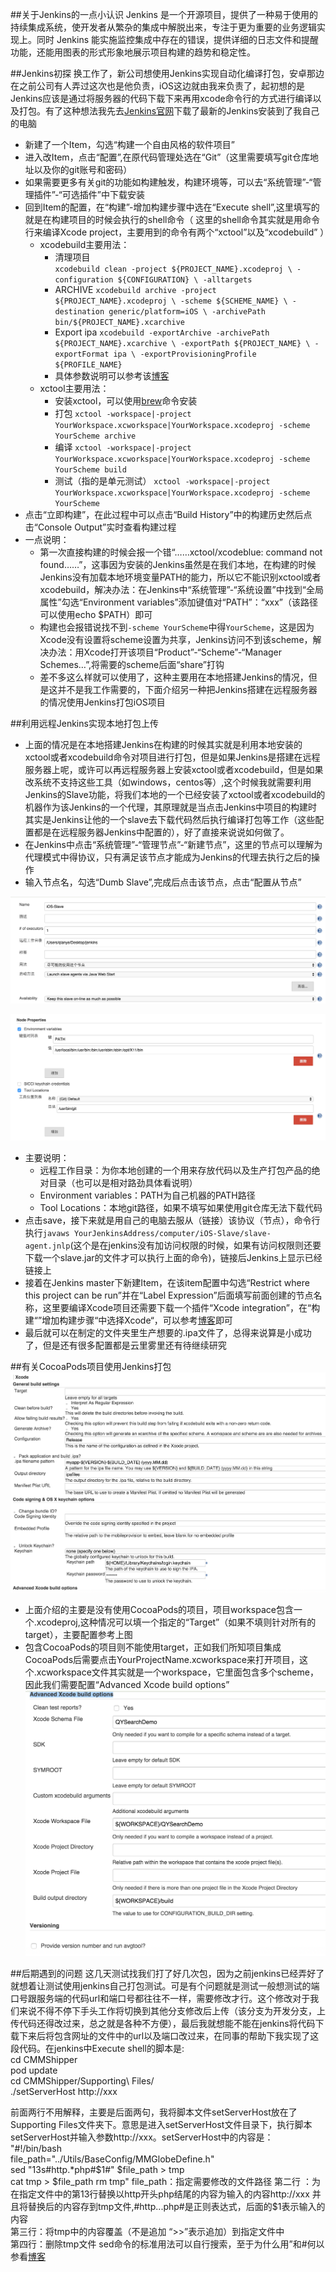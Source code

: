 ##关于Jenkins的一点小认识
Jenkins 是一个开源项目，提供了一种易于使用的持续集成系统，使开发者从繁杂的集成中解脱出来，专注于更为重要的业务逻辑实现上。同时 Jenkins 能实施监控集成中存在的错误，提供详细的日志文件和提醒功能，还能用图表的形式形象地展示项目构建的趋势和稳定性。

##Jenkins初探
换工作了，新公司想使用Jenkins实现自动化编译打包，安卓那边在之前公司有人弄过这次也是他负责，iOS这边就由我来负责了，起初想的是Jenkins应该是通过将服务器的代码下载下来再用xcode命令行的方式进行编译以及打包。有了这种想法我先去[Jenkins官网](http://jenkins-ci.org/)下载了最新的Jenkins安装到了我自己的电脑

* 新建了一个Item，勾选“构建一个自由风格的软件项目”
* 进入改Item，点击“配置”,在原代码管理处选在“Git”（这里需要填写git仓库地址以及你的git账号和密码）
* 如果需要更多有关git的功能如构建触发，构建环境等，可以去“系统管理”-“管理插件”-“可选插件”中下载安装
* 回到Item的配置，在“构建”-增加构建步骤中选在“Execute shell”,这里填写的就是在构建项目的时候会执行的shell命令（ 这里的shell命令其实就是用命令行来编译Xcode project，主要用到的命令有两个“xctool”以及“xcodebuild” ）
	* xcodebuild主要用法：
		* 清理项目							
		`xcodebuild clean -project ${PROJECT_NAME}.xcodeproj \
                 -configuration ${CONFIGURATION} \
                 -alltargets`
      * ARCHIVE
      `xcodebuild archive -project ${PROJECT_NAME}.xcodeproj \
                   -scheme ${SCHEME_NAME} \
                   -destination generic/platform=iOS \
                   -archivePath bin/${PROJECT_NAME}.xcarchive`
      * Export ipa
      `xcodebuild -exportArchive -archivePath ${PROJECT_NAME}.xcarchive \
                          -exportPath ${PROJECT_NAME} \
                          -exportFormat ipa \
                          -exportProvisioningProfile ${PROFILE_NAME}`
      * 具体参数说明可以参考该[博客](http://blog.reohou.com/how-to-export-ipa-from-archive-using-xcodebuild/)
	* xctool主要用法：
		* 安装xctool，可以使用[brew](http://brew.sh/)命令安装
		* 打包
		`xctool -workspace|-project YourWorkspace.xcworkspace|YourWorkspace.xcodeproj -scheme YourScheme archive`
		* 编译
		`xctool -workspace|-project YourWorkspace.xcworkspace|YourWorkspace.xcodeproj -scheme YourScheme build`
		* 测试（指的是单元测试）
		`xctool
  -workspace|-project YourWorkspace.xcworkspace|YourWorkspace.xcodeproj
  -scheme YourScheme`
* 点击“立即构建”，在此过程中可以点击“Build History”中的构建历史然后点击“Console Output”实时查看构建过程
* 一点说明：
	* 第一次直接构建的时候会报一个错“……xctool/xcodeblue: command not found……”，这事因为安装的Jenkins虽然是在我们本地，在构建的时候Jenkins没有加载本地环境变量PATH的能力，所以它不能识别xctool或者xcodebuild，解决办法：在Jenkins中“系统管理”-“系统设置”中找到“全局属性”勾选“Environment variables”添加键值对“PATH”：“xxx”（该路径可以使用echo $PATH）即可
	* 构建也会报错说找不到`-scheme YourScheme`中得`YourScheme`，这是因为Xcode没有设置将scheme设置为共享，Jenkins访问不到该scheme，解决办法：用Xcode打开该项目“Product”-“Scheme”-“Manager Schemes…”,将需要的scheme后面“share”打钩
	* 差不多这么样就可以使用了，这种主要用在本地搭建Jenkins的情况，但是这并不是我工作需要的，下面介绍另一种把Jenkins搭建在远程服务器的情况使用Jenkins打包iOS项目

##利用远程Jenkins实现本地打包上传
* 上面的情况是在本地搭建Jenkins在构建的时候其实就是利用本地安装的xctool或者xcodebuild命令对项目进行打包，但是如果Jenkins是搭建在远程服务器上呢，或许可以再远程服务器上安装xctool或者xcodebuild，但是如果改系统不支持这些工具（如windows，centos等）,这个时候我就需要利用Jenkins的Slave功能，将我们本地的一个已经安装了xctool或者xcodebuild的机器作为该Jenkins的一个代理，其原理就是当点击Jenkins中项目的构建时其实是Jenkins让他的一个slave去下载代码然后执行编译打包等工作（这些配置都是在远程服务器Jenkins中配置的），好了直接来说说如何做了。
* 在Jenkins中点击“系统管理”-“管理节点”-“新建节点”，这里的节点可以理解为代理模式中得协议，只有满足该节点才能成为Jenkins的代理去执行之后的操作
* 输入节点名，勾选“Dumb Slave”,完成后点击该节点，点击“配置从节点”

![image](https://github.com/peanutNote/QYJenkinsForIOS/blob/master/QYJenkinsForIOS/demo1.png)

![image](https://github.com/peanutNote/QYJenkinsForIOS/blob/master/QYJenkinsForIOS/demo2.png)

* 主要说明：
	* 远程工作目录：为你本地创建的一个用来存放代码以及生产打包产品的绝对目录（也可以是相对路劲具体看说明）
	* Environment variables：PATH为自己机器的PATH路径
	* Tool Locations：本地git路径，如果不填写如果使用git仓库无法下载代码
* 点击save，接下来就是用自己的电脑去服从（链接）该协议（节点），命令行执行`javaws YourJenkinsAddress/computer/iOS-Slave/slave-agent.jnlp`(这个是在jenkins没有加访问权限的时候，如果有访问权限则还要下载一个slave.jar的文件才可以执行上面的命令)，链接后Jenkins上显示已经链接上
* 接着在Jenkins master下新建Item，在该item配置中勾选“Restrict where this project can be run”并在“Label Expression”后面填写前面创建的节点名称，这里要编译Xcode项目还需要下载一个插件“Xcode integration”，在“构建“”增加构建步骤“中选择Xcode“，可以参考[博客](https://blog.codecentric.de/en/2012/01/continuous-integration-for-ios-projects-with-jenkins-ci/)即可
* 最后就可以在制定的文件夹里生产想要的.ipa文件了，总得来说算是小成功了，但是还有很多配置都是云里雾里还有待继续研究

##有关CocoaPods项目使用Jenkins打包
![image](https://github.com/peanutNote/QYJenkinsForIOS/blob/master/QYJenkinsForIOS/demo3.png)

* 上面介绍的主要是没有使用CocoaPods的项目，项目workspace包含一个.xcodeproj,这种情况可以填一个指定的“Target”（如果不填则针对所有的target），主要配置参考上图
* 包含CocoaPods的项目则不能使用target，正如我们所知项目集成CocoaPods后需要点击YourProjectName.xcworkspace来打开项目，这个.xcworkspace文件其实就是一个workspace，它里面包含多个scheme，因此我们需要配置“Advanced Xcode build options”
![image](https://github.com/peanutNote/QYJenkinsForIOS/blob/master/QYJenkinsForIOS/demo4.png)

##后期遇到的问题
这几天测试找我们打了好几次包，因为之前jenkins已经弄好了就想着让测试使用jenkins自己打包测试。可是有个问题就是测试一般想测试的端口号跟服务端的代码url和端口号都往往不一样，需要修改才行。这个修改对于我们来说不得不停下手头工作将切换到其他分支修改后上传（该分支为开发分支，上传代码还得改过来，总之就是各种不方便），最后我就想能不能在jenkins将代码下载下来后将包含网址的文件中的url以及端口改过来，在同事的帮助下我实现了这段代码。在jenkins中Execute shell的脚本是:  
cd CMMShipper  
pod update  
cd CMMShipper/Supporting\ Files/  
./setServerHost http://xxx  

前面两行不用解释，主要是后面两句，我将脚本文件setServerHost放在了Supporting Files文件夹下。意思是进入setServerHost文件目录下，执行脚本setServerHost并输入参数http://xxx。setServerHost中的内容是：  
"#!/bin/bash  
file_path="../Utils/BaseConfig/MMGlobeDefine.h"  
sed "13s#http.*php#$1#" $file_path > tmp  
cat tmp > $file_path  
rm tmp"  
file_path：指定需要修改的文件路径  
第二行 ：为在指定文件中的第13行替换以http开头php结尾的内容为输入的内容http://xxx 并且将替换后的内容存到tmp文件,#http...php#是正则表达式，后面的$1表示输入的内容  
第三行：将tmp中的内容覆盖（不是追加 “>>”表示追加）到指定文件中  
第四行：删除tmp文件
 sed命令的标准用法可以自行搜索，至于为什么用”和#何以参看[博客](http://blog.chinaunix.net/uid-25505925-id-3321133.html)